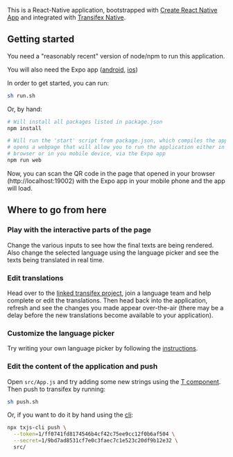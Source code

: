 This is a React-Native application, bootstrapped with
[Create React Native App](https://github.com/expo/create-react-native-app)
and integrated with [Transifex Native](https://www.transifex.com/native/).

## Getting started


You need a "reasonably recent" version of node/npm to run this application.

You will also need the Expo app
([android](https://play.google.com/store/apps/details?id=host.exp.exponent&hl=en_US),
[ios](https://apps.apple.com/us/app/expo-client/id982107779))

In order to get started, you can run:

```sh
sh run.sh
```

Or, by hand:

```sh
# Will install all packages listed in package.json
npm install

# Will run the 'start' script from package.json, which compiles the application
# opens a webpage that will allow you to run the application either in the
# browser or in you mobile device, via the Expo app
npm run web
```

Now, you can scan the QR code in the page that opened in your browser
(http://localhost:19002) with the Expo app in your mobile phone and the app
will load.

## Where to go from here

### Play with the interactive parts of the page

Change the various inputs to see how the final texts are being rendered. Also
change the selected language using the language picker and see the texts being
translated in real time.

### Edit translations

Head over to the
[linked transifex project](https://www.transifex.com/native-sandbox/main-native-sandbox/),
join a language team and help complete or edit the translations. Then head back
into the application, refresh and see the changes you made appear over-the-air
(there may be a delay before the new translations become available to your
application).

### Customize the language picker

Try writing your own language picker by following the
[instructions](https://github.com/transifex/transifex-javascript/tree/master/packages/react#uselanguages-hook).

### Edit the content of the application and push

Open `src/App.js` and try adding some new strings using the
[T component](https://github.com/transifex/transifex-javascript/tree/master/packages/react#t-component).
Then push to transifex by running:

```sh
sh push.sh
```

Or, if you want to do it by hand using the
[cli](https://github.com/transifex/transifex-javascript/tree/master/packages/cli):

```sh
npx txjs-cli push \
  --token=1/ff0741fd8174546b4cf42c75ee9cc12f0b6af504 \
  --secret=1/9bd7ad8531cf7e0c3faec7c1e523c20df9b12e32 \
  src/
```

